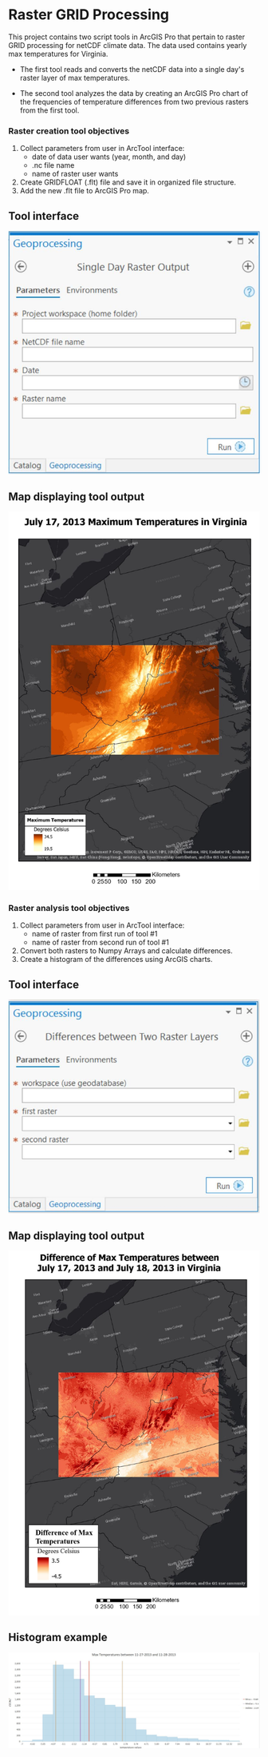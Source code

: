 # Raster GRID Processing
This project contains two script tools in ArcGIS Pro that pertain to raster GRID processing for netCDF climate data.  The data used contains yearly max temperatures for Virginia.     

* The first tool reads and converts the netCDF data into a single day's raster layer of max temperatures. 

* The second tool analyzes the data by creating an ArcGIS Pro chart of the frequencies of temperature differences from two previous rasters from the first tool.

### Raster creation tool objectives
1. Collect parameters from user in ArcTool interface:
    * date of data user wants (year, month, and day)
    * .nc file name
    * name of raster user wants
2. Create GRIDFLOAT (.flt) file and save it in organized file structure.
3. Add the new .flt file to ArcGIS Pro map.

## Tool interface
![](img/tool1img_interface.JPG)

## Map displaying tool output
![](img/tool1img_map.JPG)

### Raster analysis tool objectives
1. Collect parameters from user in ArcTool interface:
    * name of raster from first run of tool #1
    * name of raster from second run of tool #1
2. Convert both rasters to Numpy Arrays and calculate differences.
3. Create a histogram of the differences using ArcGIS charts.

## Tool interface
![](img/tool2img_interface.JPG)

## Map displaying tool output
![](img/tool2img_map.JPG)

## Histogram example
![](img/Histogram_example.JPG)


